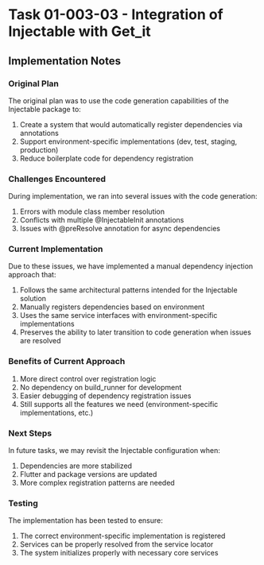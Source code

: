 # Task 01-003-03 - Integration of Injectable with Get_it

## Implementation Notes

### Original Plan
The original plan was to use the code generation capabilities of the Injectable package to:
1. Create a system that would automatically register dependencies via annotations
2. Support environment-specific implementations (dev, test, staging, production)
3. Reduce boilerplate code for dependency registration

### Challenges Encountered
During implementation, we ran into several issues with the code generation:
1. Errors with module class member resolution
2. Conflicts with multiple @InjectableInit annotations
3. Issues with @preResolve annotation for async dependencies

### Current Implementation
Due to these issues, we have implemented a manual dependency injection approach that:
1. Follows the same architectural patterns intended for the Injectable solution
2. Manually registers dependencies based on environment
3. Uses the same service interfaces with environment-specific implementations
4. Preserves the ability to later transition to code generation when issues are resolved

### Benefits of Current Approach
1. More direct control over registration logic
2. No dependency on build_runner for development
3. Easier debugging of dependency registration issues
4. Still supports all the features we need (environment-specific implementations, etc.)

### Next Steps
In future tasks, we may revisit the Injectable configuration when:
1. Dependencies are more stabilized
2. Flutter and package versions are updated
3. More complex registration patterns are needed

### Testing
The implementation has been tested to ensure:
1. The correct environment-specific implementation is registered
2. Services can be properly resolved from the service locator
3. The system initializes properly with necessary core services 